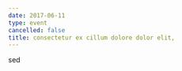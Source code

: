 ```yaml
---
date: 2017-06-11
type: event
cancelled: false
title: consectetur ex cillum dolore dolor elit,
---
```

sed